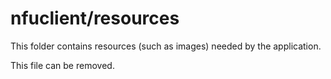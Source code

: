 # nfuclient/resources

This folder contains resources (such as images) needed by the application. 

This file can be removed.

